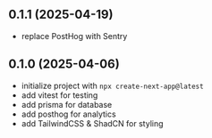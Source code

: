 ## 0.1.1 (2025-04-19)

- replace PostHog with Sentry

## 0.1.0 (2025-04-06)

- initialize project with `npx create-next-app@latest`
- add vitest for testing
- add prisma for database
- add posthog for analytics
- add TailwindCSS & ShadCN for styling
